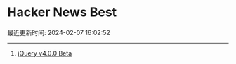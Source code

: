 # Hacker News Best

最近更新时间: 2024-02-07 16:02:52

--- 
1. [jQuery v4.0.0 Beta](https://blog.jquery.com/2024/02/06/jquery-4-0-0-beta/) 
